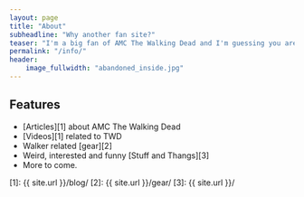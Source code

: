 ```yaml
---
layout: page
title: "About"
subheadline: "Why another fan site?"
teaser: "I'm a big fan of AMC The Walking Dead and I'm guessing you are too if you're here. So there's really not much else to say."
permalink: "/info/"
header:
    image_fullwidth: "abandoned_inside.jpg"
---
```


## Features

* [Articles][1] about AMC The Walking Dead
* [Videos][1] related to TWD
* Walker related [gear][2]
* Weird, interested and funny [Stuff and Thangs][3]
* More to come.

 [1]: {{ site.url }}/blog/
 [2]: {{ site.url }}/gear/
 [3]: {{ site.url }}/

